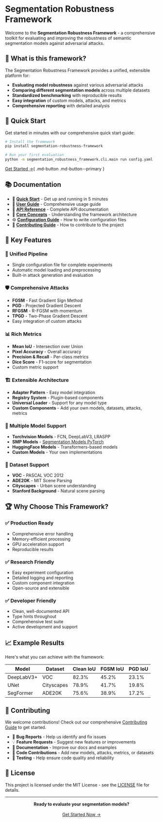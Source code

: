 # Segmentation Robustness Framework

Welcome to the **Segmentation Robustness Framework** - a comprehensive toolkit for evaluating and improving the robustness of semantic segmentation models against adversarial attacks.

## 🎯 What is this framework?

The Segmentation Robustness Framework provides a unified, extensible platform for:

- **Evaluating model robustness** against various adversarial attacks
- **Comparing different segmentation models** across multiple datasets
- **Standardized benchmarking** with reproducible results
- **Easy integration** of custom models, attacks, and metrics
- **Comprehensive reporting** with detailed analysis

## 🚀 Quick Start

Get started in minutes with our comprehensive quick start guide:

```bash
# Install the framework
pip install segmentation-robustness-framework

# Run your first evaluation
python -m segmentation_robustness_framework.cli.main run config.yaml
```

[Get Started →](quick_start.md){ .md-button .md-button--primary }

## 📚 Documentation

- 🚀 **[Quick Start](quick_start.md)** - Get up and running in 5 minutes
- 📖 **[User Guide](user_guide.md)** - Comprehensive usage guide
- 🔧 **[API Reference](api_reference/index.md)** - Complete API documentation
- 🧠 **[Core Concepts](core_concepts.md)** - Understanding the framework architecture
- ⚙️ **[Configuration Guide](configuration_guide.md)** - How to write configuration files
- 🤝 **[Contributing Guide](contributing/index.md)** - How to contribute to the project

## 🔧 Key Features

### 🎯 **Unified Pipeline**

- Single configuration file for complete experiments
- Automatic model loading and preprocessing
- Built-in attack generation and evaluation

### 🛡️ **Comprehensive Attacks**

- **FGSM** - Fast Gradient Sign Method
- **PGD** - Projected Gradient Descent
- **RFGSM** - R-FGSM with momentum
- **TPGD** - Two-Phase Gradient Descent
- Easy integration of custom attacks

### 📊 **Rich Metrics**

- **Mean IoU** - Intersection over Union
- **Pixel Accuracy** - Overall accuracy
- **Precision & Recall** - Per-class metrics
- **Dice Score** - F1-score for segmentation
- Custom metric support

### 🏗️ **Extensible Architecture**

- **Adapter Pattern** - Easy model integration
- **Registry System** - Plugin-based components
- **Universal Loader** - Support for any model type
- **Custom Components** - Add your own models, datasets, attacks, metrics

### 🎨 **Multiple Model Support**

- **Torchvision Models** - FCN, DeepLabV3, LRASPP
- **SMP Models** - [Segmentation Models PyTorch](https://github.com/qubvel-org/segmentation_models.pytorch)
- **HuggingFace Models** - Transformers-based models
- **Custom Models** - Your own implementations

### 📁 **Dataset Support**

- **VOC** - PASCAL VOC 2012
- **ADE20K** - MIT Scene Parsing
- **Cityscapes** - Urban scene understanding
- **Stanford Background** - Natural scene parsing

## 🏆 Why Choose This Framework?

### ✅ **Production Ready**

- Comprehensive error handling
- Memory-efficient processing
- GPU acceleration support
- Reproducible results

### ✅ **Research Friendly**

- Easy experiment configuration
- Detailed logging and reporting
- Custom component integration
- Open-source and extensible

### ✅ **Developer Friendly**

- Clean, well-documented API
- Type hints throughout
- Comprehensive test suite
- Active development and support

## 📈 Example Results

Here's what you can achieve with the framework:

| Model | Dataset | Clean IoU | FGSM IoU | PGD IoU |
|-------|---------|-----------|----------|---------|
| DeepLabV3+ | VOC | 82.3% | 45.2% | 23.1% |
| UNet | Cityscapes | 78.9% | 41.7% | 19.8% |
| SegFormer | ADE20K | 75.6% | 38.9% | 17.2% |

## 🤝 Contributing

We welcome contributions! Check out our comprehensive [Contributing Guide](contributing/index.md) to get started.

- 🐛 **Bug Reports** - Help us identify and fix issues
- 💡 **Feature Requests** - Suggest new features or improvements
- 📝 **Documentation** - Improve our docs and examples
- 🔧 **Code Contributions** - Add new models, attacks, metrics, or datasets
- 🧪 **Testing** - Help ensure code quality and reliability

## 📄 License

This project is licensed under the MIT License - see the [LICENSE](https://github.com/wntic/segmentation-robustness-framework/blob/main/LICENSE) file for details.

---

<div align="center">
  <strong>Ready to evaluate your segmentation models?</strong>
  <br><br>
  <a href="quick_start" class="md-button md-button--primary">Get Started Now &rarr;</a>
</div>
